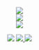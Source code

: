   <p align="center">
  <a href="https://github.com/anuraghazra/github-readme-stats"> 
    <img align="center" src="https://github-readme-stats.vercel.app/api?username=gcholette&include_all_commits=true&show_icons=true&theme=gotham&hide_title=true&hide_border=false" />
    </a>
  <br />
    <a href="https://github.com/DenverCoder1/github-readme-streak-stats">
    <img align="center" src="https://github-readme-streak-stats.herokuapp.com/?user=gcholette&theme=gotham"/>
  </a>
  <br />
    <a href="https://github.com/anuraghazra/github-readme-stats"> 
    <img align="center" src="https://github-readme-stats.vercel.app/api/top-langs/?username=gcholette&layout=compact&&theme=gotham&hide_title=true&hide=java,smarty,vim%20script&langs_count=15&card_width=445&exclude_repo=xscreensaver,logue-sdk,galaxy-xscreensaver" />
    </a>

  </p>
  
<p align="center">
  <img src="https://komarev.com/ghpvc/?username=gcholette" />
  <a href="https://www.codewars.com/users/gcholette">
  <img src="https://www.codewars.com/users/gcholette/badges/micro" />
  </a>
  <a href="https://github.com/gcholette/aoc-2021-js"><img src="https://img.shields.io/badge/AoC%2021%20%E2%AD%90-14-yellow" /></a>
</p>
